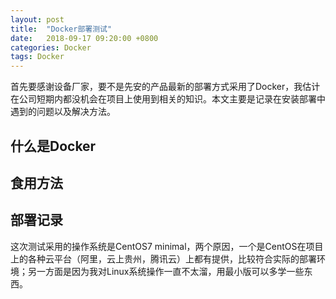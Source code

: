 ```yaml
---
layout: post
title:  "Docker部署测试"
date:   2018-09-17 09:20:00 +0800
categories: Docker
tags: Docker
---
```

首先要感谢设备厂家，要不是先安的产品最新的部署方式采用了Docker，我估计在公司短期内都没机会在项目上使用到相关的知识。本文主要是记录在安装部署中遇到的问题以及解决方法。

## 什么是Docker

## 食用方法

## 部署记录

这次测试采用的操作系统是CentOS7 minimal，两个原因，一个是CentOS在项目上的各种云平台（阿里，云上贵州，腾讯云）上都有提供，比较符合实际的部署环境；另一方面是因为我对Linux系统操作一直不太溜，用最小版可以多学一些东西。

